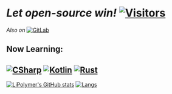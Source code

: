 # _Let open-source win!_ [![Visitors](https://api.visitorbadge.io/api/visitors?path=https%3A%2F%2Fgithub.com%2FLiPolymer%2FLiPolymer%2F&label=Visitors&countColor=%2337d67a&style=flat)](https://visitorbadge.io/status?path=https%3A%2F%2Fgithub.com%2FLiPolymer%2FLiPolymer%2F)
*Also on* [![GitLab](https://img.shields.io/badge/GitLab-FF8C00?style=for-the-badge&logo=gitlab&logoColor=white)](https://gitlab.com/LiPolymer)
## Now Learning:
[![CSharp](https://img.shields.io/badge/C%23-239120?style=for-the-badge&logo=csharp&logoColor=white)](https://dotnet.microsoft.com/languages/csharp)  [![Kotlin](https://img.shields.io/badge/Kotlin-0095D5?&style=for-the-badge&logo=kotlin&logoColor=white)](https://kotlinlang.org/) [![Rust](https://img.shields.io/badge/Rust-black?style=for-the-badge&logo=rust&logoColor=#E57324)](https://www.rust-lang.org/)
---
[![LiPolymer's GitHub stats](https://github-readme-stats.vercel.app/api?username=LiPolymer&show_icons=true&theme=transparent)](https://github.com/LiPolymer) 
[![Langs](https://github-readme-stats.vercel.app/api/top-langs/?username=LiPolymer&layout=compact&langs_count=8&hide=typescript,dockerfile&theme=transparent/)](https://github.com/LiPolymer)
